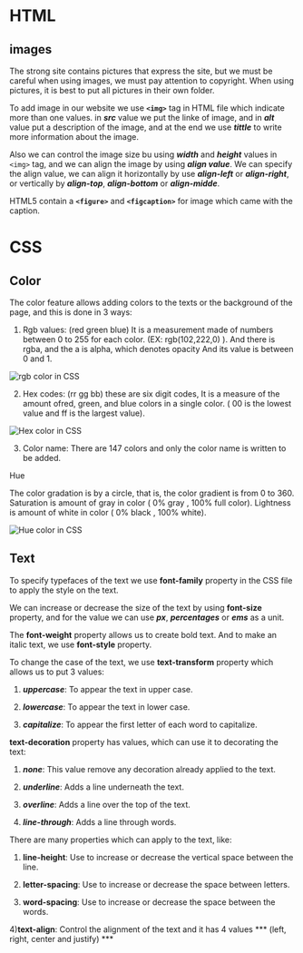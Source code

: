# HTML

## images

The strong site contains pictures that express the site, but we must be careful when using images, we must pay attention to copyright. When using pictures, it is best to put all pictures in their own folder.

To add image in our website we use **`<img>`** tag in HTML file which indicate more than one values. in ***src*** value we put the linke of image, and in ***alt*** value put a description of the image, and at the end we use ***tittle*** to write more information about the image.

Also we can control the image size bu using ***width*** and ***height*** values in `<img>` tag, and we can align the image by using ***align value***. We can specify the align value, we can align it horizontally by use ***align-left*** or ***align-right***, or vertically by ***align-top***, ***align-bottom*** or ***align-midde***.

HTML5 contain a **`<figure>`** and **`<figcaption>`** for image which came with the caption.

# CSS

## Color

The color feature allows adding colors to the texts or the background of the page, and this is done in 3 ways:

1) Rgb values: (red green blue) It is a measurement made of numbers between 0 to 255 for each color. (EX: rgb(102,222,0) ). And there is rgba, and the a is alpha, which denotes opacity And its value is between 0 and 1.

![rgb color in CSS](https://tutorial.techaltum.com/images/css-colors.jpg)

2) Hex codes: (rr gg bb) these are six digit codes, It is a measure of the amount ofred, green, and blue colors in a single color. ( 00 is the lowest value and ff is the largest value).

![Hex color in CSS](https://tutorials.freshersnow.com/wp-content/uploads/2020/02/css-color-1.png)

3) Color name: There are 147 colors and only the color name is written to be added.

Hue

The color gradation is by a circle, that is, the color gradient is from 0 to 360. Saturation is amount of gray in color ( 0% gray , 100% full color). Lightness is amount of white in color ( 0% black , 100% white).

![Hue color in CSS](https://www.quackit.com/pix/stock/color_wheel_hsl.png)

## Text

To specify typefaces of the text we use **font-family** property in the CSS file to apply the style on the text.

We can increase or decrease the size of the text by using **font-size** property, and for the value we can use ***px***, ***percentages*** or ***ems*** as a unit.

The **font-weight** property allows us to create bold text. And to make an italic text, we use **font-style** property.

To change the case of the text, we use **text-transform** property which allows us to put 3 values:

1) ***uppercase***: To appear the text in upper case.

2) ***lowercase***: To appear the text in lower case.

3) ***capitalize***: To appear the first letter of each word to capitalize.

**text-decoration** property has values, which can use it to decorating the text:

1) ***none***: This value remove any decoration already applied to the text.

2) ***underline***: Adds a line underneath the text.

3) ***overline***: Adds a line over the top of the text.

4) ***line-through***: Adds a line through words.

There are many properties which can apply to the text, like:

1) **line-height**: Use to increase or decrease the vertical space between the line.

2) **letter-spacing**: Use to increase or decrease the space between letters.

3) **word-spacing**: Use to increase or decrease the space between the words.

4)**text-align**: Control the alignment of the text and it has 4 values *** (left, right, center and justify) ***